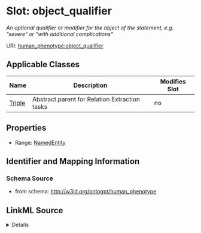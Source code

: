 

# Slot: object_qualifier


_An optional qualifier or modifier for the object of the statement, e.g. "severe" or "with additional complications"_



URI: [human_phenotype:object_qualifier](http://w3id.org/ontogpt/human_phenotypeobject_qualifier)



<!-- no inheritance hierarchy -->





## Applicable Classes

| Name | Description | Modifies Slot |
| --- | --- | --- |
| [Triple](Triple.md) | Abstract parent for Relation Extraction tasks |  no  |







## Properties

* Range: [NamedEntity](NamedEntity.md)





## Identifier and Mapping Information







### Schema Source


* from schema: http://w3id.org/ontogpt/human_phenotype




## LinkML Source

<details>
```yaml
name: object_qualifier
description: An optional qualifier or modifier for the object of the statement, e.g.
  "severe" or "with additional complications"
from_schema: http://w3id.org/ontogpt/human_phenotype
rank: 1000
alias: object_qualifier
owner: Triple
domain_of:
- Triple
range: NamedEntity

```
</details>